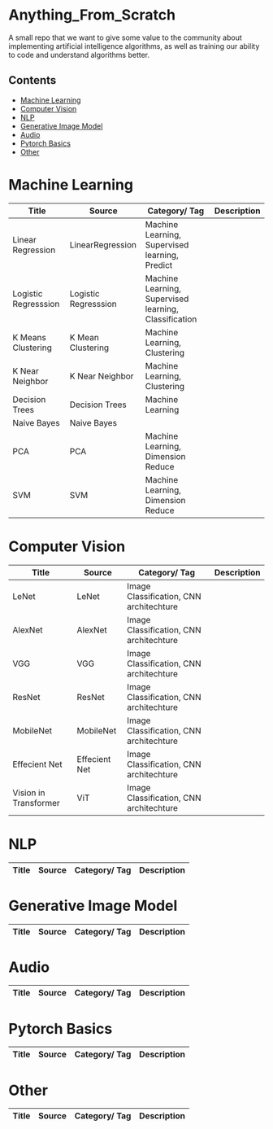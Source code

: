 # Anything_From_Scratch

A small repo that we want to give some value to the community about implementing artificial intelligence algorithms, as well as training our ability to code and understand algorithms better.

## Contents

- [Machine Learning](#machine-learning)
- [Computer Vision](#computer-vision)
- [NLP](#nlp)
- [Generative Image Model](#generative-image-model)
- [Audio](#audio)
- [Pytorch Basics](#pytorch-basics)
- [Other](#other)

# Machine Learning

| Title | Source | Category/ Tag | Description |
|---|---|---| ---|
| Linear Regression | LinearRegression | Machine Learning, Supervised learning, Predict |
| Logistic Regresssion | Logistic Regresssion | Machine Learning, Supervised learning, Classification|
| K Means Clustering | K Mean Clustering | Machine Learning, Clustering|
| K Near Neighbor | K Near Neighbor | Machine Learning, Clustering |
| Decision Trees | Decision Trees | Machine Learning |
| Naive Bayes | Naive Bayes ||
| PCA | PCA| Machine Learning, Dimension Reduce |
| SVM | SVM | Machine Learning, Dimension Reduce |

# Computer Vision

| Title | Source | Category/ Tag | Description |
|---|---|---| ---|
| LeNet | LeNet | Image Classification, CNN architechture |
| AlexNet | AlexNet | Image Classification, CNN architechture |
| VGG | VGG | Image Classification, CNN architechture |
| ResNet | ResNet | Image Classification, CNN architechture |
| MobileNet | MobileNet | Image Classification, CNN architechture |
| Effecient Net | Effecient Net| Image Classification, CNN architechture |
| Vision in Transformer | ViT | Image Classification, CNN architechture |

# NLP

| Title | Source | Category/ Tag | Description |
|---|---|---| ---|

# Generative Image Model

| Title | Source | Category/ Tag | Description |
|---|---|---| ---|

# Audio

| Title | Source | Category/ Tag | Description |
|---|---|---| ---|

# Pytorch Basics

| Title | Source | Category/ Tag | Description |
|---|---|---| ---|

# Other

| Title | Source | Category/ Tag | Description |
|---|---|---| ---|
